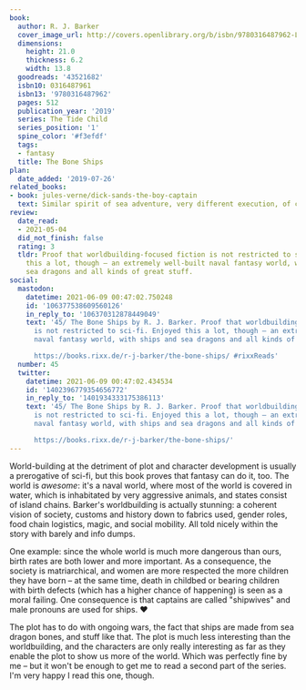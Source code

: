 ```yaml
---
book:
  author: R. J. Barker
  cover_image_url: http://covers.openlibrary.org/b/isbn/9780316487962-L.jpg
  dimensions:
    height: 21.0
    thickness: 6.2
    width: 13.8
  goodreads: '43521682'
  isbn10: 0316487961
  isbn13: '9780316487962'
  pages: 512
  publication_year: '2019'
  series: The Tide Child
  series_position: '1'
  spine_color: '#f3efdf'
  tags:
  - fantasy
  title: The Bone Ships
plan:
  date_added: '2019-07-26'
related_books:
- book: jules-verne/dick-sands-the-boy-captain
  text: Similar spirit of sea adventure, very different execution, of course
review:
  date_read:
  - 2021-05-04
  did_not_finish: false
  rating: 3
  tldr: Proof that worldbuilding-focused fiction is not restricted to sci-fi. Enjoyed
    this a lot, though – an extremely well-built naval fantasy world, with ships and
    sea dragons and all kinds of great stuff.
social:
  mastodon:
    datetime: 2021-06-09 00:47:02.750248
    id: '106377538609560126'
    in_reply_to: '106370312878449049'
    text: '45/ The Bone Ships by R. J. Barker. Proof that worldbuilding-focused fiction
      is not restricted to sci-fi. Enjoyed this a lot, though – an extremely well-built
      naval fantasy world, with ships and sea dragons and all kinds of great stuff.

      https://books.rixx.de/r-j-barker/the-bone-ships/ #rixxReads'
  number: 45
  twitter:
    datetime: 2021-06-09 00:47:02.434534
    id: '1402396779354656772'
    in_reply_to: '1401934333175386113'
    text: '45/ The Bone Ships by R. J. Barker. Proof that worldbuilding-focused fiction
      is not restricted to sci-fi. Enjoyed this a lot, though – an extremely well-built
      naval fantasy world, with ships and sea dragons and all kinds of great stuff.

      https://books.rixx.de/r-j-barker/the-bone-ships/'
---
```


World-building at the detriment of plot and character development is usually a prerogative of sci-fi, but this book
proves that fantasy can do it, too. The world is *awesome*: it's a naval world, where most of the world is covered in
water, which is inhabitated by very aggressive animals, and states consist of island chains. Barker's worldbuilding is
actually stunning: a coherent vision of society, customs and history down to fabrics used, gender roles, food chain
logistics, magic, and social mobility. All told nicely within the story with barely and info dumps.

One example: since the whole world is much more dangerous than ours, birth rates are both lower and more important. As a
consequence, the society is matriarchical, and women are more respected the more children they have born – at the same
time, death in childbed or bearing children with birth defects (which has a higher chance of happening) is seen as a
moral failing. One consequence is that captains are called "shipwives" and male pronouns are used for ships. ♥

The plot has to do with ongoing wars, the fact that ships are made from sea dragon bones, and stuff like that. The plot
is much less interesting than the worldbuilding, and the characters are only really interesting as far as they enable
the plot to show us more of the world. Which was perfectly fine by me – but it won't be enough to get me to read a
second part of the series. I'm very happy I read this one, though.
